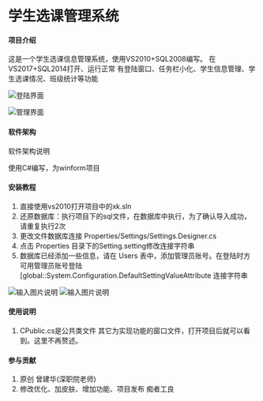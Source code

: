 # 学生选课管理系统

#### 项目介绍

这是一个学生选课信息管理系统，使用VS2010+SQL2008编写。
在VS2017+SQL2014打开、运行正常
有登陆窗口、任务栏小化、学生信息管理、学生选课情况、班级统计等功能

![登陆界面](https://gitee.com/uploads/images/2018/0629/164447_08f92471_1935277.png "屏幕截图.png")

![管理界面](https://gitee.com/uploads/images/2018/0629/164532_8bd38135_1935277.png "屏幕截图.png")
#### 软件架构
软件架构说明

使用C#编写，为winform项目

#### 安装教程

1. 直接使用vs2010打开项目中的xk.sln
2. 还原数据库：执行项目下的sql文件，在数据库中执行，为了确认导入成功，请重复执行2次
3. 更改文件数据库连接 Properties/Settings/Settings.Designer.cs
4. 点击 Properties 目录下的Setting.setting修改连接字符串
5. 数据库已经添加一些信息，请在 Users 表中，添加管理员账号。在登陆时方可用管理员账号登陆
[global::System.Configuration.DefaultSettingValueAttribute
连接字符串


![输入图片说明](https://gitee.com/uploads/images/2018/0629/164832_6b4f59f9_1935277.png "屏幕截图.png")
![输入图片说明](https://gitee.com/uploads/images/2018/0629/165111_5d11f466_1935277.png "屏幕截图.png")

#### 使用说明

1. CPublic.cs是公共类文件
其它为实现功能的窗口文件，打开项目后就可以看到。这里不再赘述。

#### 参与贡献

1. 原创 曾建华(深职院老师)
2. 修改优化、加皮肤、增加功能、项目发布 痴者工良


